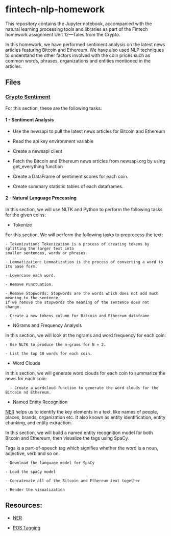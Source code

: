 # fintech-nlp-homework

This repository contains the Jupyter notebook, accompanied with the natural learning processing tools and libraries as part of the Fintech homework assignment Unit 12—Tales from the Crypto.

In this homework, we have performed sentiment analysis on the latest news articles featuring Bitcoin and Ethereum. We have also used NLP techniques to understand the other factors involved with the coin prices such as common words, phrases, organizations and entities mentioned in the articles.


## Files

### [Crypto Sentiment](crypto_sentiment.ipynb)

For this section, these are the following tasks:

#### 1 - Sentiment Analysis

- Use the newsapi to pull the latest news articles for Bitcoin and Ethereum 

- Read the api key environment variable

- Create a newsapi client

- Fetch the Bitcoin and Ethereum news articles from newsapi.org by using get_everything function

- Create a DataFrame of sentiment scores for each coin.

- Create summary statistic tables of each dataframes.

#### 2 - Natural Language Processing

In this section, we will use NLTK and Python to perform the following tasks for the given coins:

* Tokenize
  
For this section, We will perform the following tasks to preprocess the text:
       
    - Tokenization: Tokenization is a process of creating tokens by splitting the larger text into 
    smaller sentences, words or phrases.
    
    - Lemmatization: Lemmatization is the process of converting a word to its base form. 
    
    - Lowercase each word.
    
    - Remove Punctuation.
    
    - Remove Stopwords: Stopwords are the words which does not add much meaning to the sentence, 
    if we remove the stopwords the meaning of the sentence does not change. 
    
    - Create a new tokens column for Bitcoin and Ethereum dataframe

* NGrams and Frequency Analysis
   
In this section, we will look at the ngrams and word frequency for each coin:

    - Use NLTK to produce the n-grams for N = 2.
     
    - List the top 10 words for each coin.
    
* Word Clouds

In this section, we will generate word clouds for each coin to summarize the news for each coin:
   
      - Create a wordcloud function to generate the word clouds for the Bitcoin nd Ethereum. 
      
* Named Entity Recognition

[NER](https://en.wikipedia.org/wiki/Named-entity_recognition) helps us to identify the key elements in a text, like names of people, places, brands, organization etc. It also known as entity identification, entity chunking, and entity extraction.

In this section, we will build a named entity recognition model for both Bitcoin and Ethereum, then visualize the tags using SpaCy.

Tags is a part-of-speech tag which signifies whether the word is a noun, adjective, verb and so on.

    - Download the language model for SpaCy
    
    - Load the spaCy model
    
    - Concatenate all of the Bitcoin and Ethereum text together
    
    - Render the visualization

 
## Resources: 
  
 * [NER](https://en.wikipedia.org/wiki/Named-entity_recognition)
 
 * [POS Tagging](https://www.geeksforgeeks.org/nlp-part-of-speech-default-tagging/#:~:text=It%20is%20a%20process%20of,part%2Dof%2Dspeech%20tagging)
 

